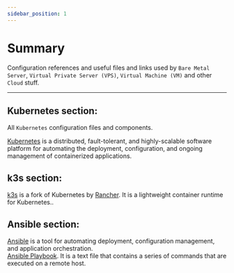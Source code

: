 ```yaml
---
sidebar_position: 1
---
```


# Summary

Configuration references and useful files and links used by `Bare Metal Server`, `Virtual Private Server (VPS)`, `Virtual Machine (VM)` and other `Cloud` stuff.

---

## Kubernetes section:

All `Kubernetes` configuration files and components.

[Kubernetes](https://kubernetes.io/) is a distributed, fault-tolerant, and highly-scalable software platform for automating the deployment, configuration, and ongoing management of containerized applications.

## k3s section:

[k3s](https://k3s.io/) is a fork of Kubernetes by [Rancher](https://rancher.com/). It is a lightweight container runtime for Kubernetes..

## Ansible section:

[Ansible](https://www.ansible.com/) is a tool for automating deployment, configuration management, and application orchestration.<br/>
[Ansible Playbook](https://docs.ansible.com/ansible/latest/intro_playbooks.html). It is a text file that contains a series of commands that are executed on a remote host.
